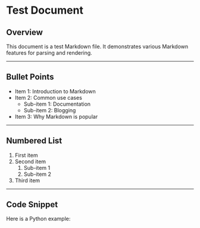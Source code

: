 # Test Document

## Overview
This document is a test Markdown file. It demonstrates various Markdown features for parsing and rendering.

---

## Bullet Points
- Item 1: Introduction to Markdown
- Item 2: Common use cases
  - Sub-item 1: Documentation
  - Sub-item 2: Blogging
- Item 3: Why Markdown is popular

---

## Numbered List
1. First item
2. Second item
   1. Sub-item 1
   2. Sub-item 2
3. Third item

---

## Code Snippet
Here is a Python example:

```python
